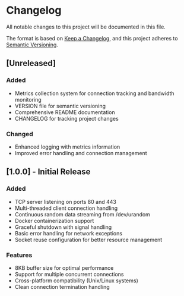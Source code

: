 # Changelog

All notable changes to this project will be documented in this file.

The format is based on [Keep a Changelog](https://keepachangelog.com/en/1.0.0/),
and this project adheres to [Semantic Versioning](https://semver.org/spec/v2.0.0.html).

## [Unreleased]

### Added
- Metrics collection system for connection tracking and bandwidth monitoring
- VERSION file for semantic versioning
- Comprehensive README documentation
- CHANGELOG for tracking project changes

### Changed
- Enhanced logging with metrics information
- Improved error handling and connection management

## [1.0.0] - Initial Release

### Added
- TCP server listening on ports 80 and 443
- Multi-threaded client connection handling
- Continuous random data streaming from /dev/urandom
- Docker containerization support
- Graceful shutdown with signal handling
- Basic error handling for network exceptions
- Socket reuse configuration for better resource management

### Features
- 8KB buffer size for optimal performance
- Support for multiple concurrent connections
- Cross-platform compatibility (Unix/Linux systems)
- Clean connection termination handling